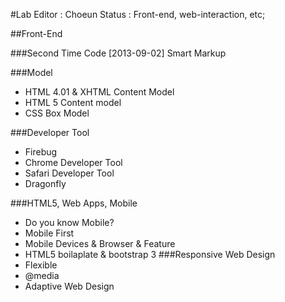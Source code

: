 #Lab
Editor : Choeun
Status : Front-end, web-interaction, etc;

##Front-End

###Second Time Code [2013-09-02]
Smart Markup

###Model
- HTML 4.01 & XHTML Content Model
- HTML 5 Content model
- CSS Box Model

###Developer Tool
- Firebug
- Chrome Developer Tool
- Safari Developer Tool
- Dragonfly

###HTML5, Web Apps, Mobile
- Do you know Mobile?
- Mobile First
- Mobile Devices & Browser & Feature
- HTML5 boilaplate & bootstrap 3
###Responsive Web Design
- Flexible
- @media
- Adaptive Web Design
